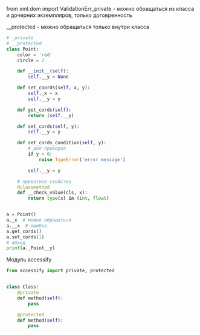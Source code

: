 from xml.dom import ValidationErr_private - можно обращаться из класса и дочерних экземпляров, только договренность

__protected - можно обращаться только внутри класса

```python
# _private
# __protected
class Point:
    color = 'red'
    circle = 2

    def __init__(self):
        self.__y = None

    def set_coords(self, x, y):
        self._x = x
        self.__y = y

    def get_cords(self):
        return (self.__y)

    def set_cords(self, y):
        self.__y = y

    def set_cords_condition(self, y):
        # доп проверка
        if y < 0:
            raise TypeError('error message')

        self.__y = y

    # приватное свойство
    @classmethod
    def __check_value(cls, x):
        return type(x) in (int, float)


a = Point()
a._x  # можно обращаться
a.__x  # ошибка
a.get_cords()
a.set_cords(1)
# обход
print(a._Point__y)
```

Модуль accessify

```python
from accessify import private, protected


class Class:
    @private
    def method(self):
        pass

    @protected
    def method(self):
        pass

```

<!--  -->

```python

```